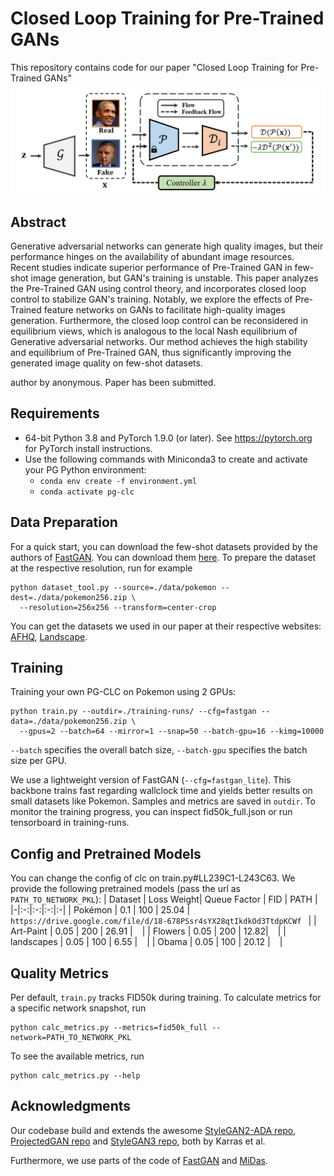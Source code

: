 # Closed Loop Training for Pre-Trained GANs
This repository contains code for our paper "Closed Loop Training for Pre-Trained GANs"
![structre](./figures/structure.png)

## Abstract
  Generative adversarial networks can generate high quality images, but their performance hinges on the availability of abundant image resources. Recent studies indicate superior performance of  Pre-Trained GAN in few-shot image generation, but GAN's training is unstable. This paper analyzes the Pre-Trained GAN using control theory, and incorporates closed loop control to stabilize GAN's training. Notably, we explore the effects of Pre-Trained feature networks on GANs to facilitate high-quality images generation. Furthermore, the closed loop control can be reconsidered in equilibrium views, which is analogous to the local Nash equilibrium of Generative adversarial networks. Our method achieves the high stability and equilibrium of Pre-Trained GAN, thus significantly improving the generated image quality on few-shot datasets.

  author by anonymous. 
  Paper has been submitted.

## Requirements ##
- 64-bit Python 3.8 and PyTorch 1.9.0 (or later). See https://pytorch.org for PyTorch install instructions.
- Use the following commands with Miniconda3 to create and activate your PG Python environment:
  - ```conda env create -f environment.yml```
  - ```conda activate pg-clc```


## Data Preparation ##
For a quick start, you can download the few-shot datasets provided by the authors of [FastGAN](https://github.com/odegeasslbc/FastGAN-pytorch). You can download them [here](https://drive.google.com/file/d/1aAJCZbXNHyraJ6Mi13dSbe7pTyfPXha0/view). To prepare the dataset at the respective resolution, run for example
```
python dataset_tool.py --source=./data/pokemon --dest=./data/pokemon256.zip \
  --resolution=256x256 --transform=center-crop
```
You can get the datasets we used in our paper at their respective websites: 
 [AFHQ](https://github.com/clovaai/stargan-v2), [Landscape](https://www.kaggle.com/arnaud58/landscape-pictures).

## Training ##

Training your own PG-CLC on Pokemon using 2 GPUs:
```
python train.py --outdir=./training-runs/ --cfg=fastgan --data=./data/pokemon256.zip \
  --gpus=2 --batch=64 --mirror=1 --snap=50 --batch-gpu=16 --kimg=10000
```
```--batch``` specifies the overall batch size, ```--batch-gpu``` specifies the batch size per GPU.  

We use a lightweight version of FastGAN (```--cfg=fastgan_lite```). This backbone trains fast regarding wallclock
time and yields better results on small datasets like Pokemon.
Samples and metrics are saved in ```outdir```. To monitor the training progress, you can inspect fid50k_full.json or run tensorboard in training-runs.

## Config and Pretrained Models ##
You can change the config of clc on train.py#LL239C1-L243C63.
We provide the following pretrained models (pass the url as `PATH_TO_NETWORK_PKL`):
| Dataset | Loss Weight| Queue Factor | FID | PATH |
|-|:-:|:-:|:-:|:-|
| Pokémon |  0.1 | 100 | 25.04 | `https://drive.google.com/file/d/18-678PSsr4sYX28qtIkdkOd3TtdpKCWf ` |
| Art-Paint |  0.05 | 200 | 26.91 | ` ` |
| Flowers      |  0.05  | 200 | 12.82| ` ` |
| landscapes    |  0.05  | 100 | 6.55 | ` ` |
| Obama        |  0.05  | 100 | 20.12 | ` ` |

## Quality Metrics ##

Per default, ```train.py``` tracks FID50k during training. To calculate metrics for a specific network snapshot, run

```
python calc_metrics.py --metrics=fid50k_full --network=PATH_TO_NETWORK_PKL
```

To see the available metrics, run
```
python calc_metrics.py --help
```


## Acknowledgments ##
Our codebase build and extends the awesome [StyleGAN2-ADA repo](https://github.com/NVlabs/stylegan2-ada-pytorch), [ProjectedGAN repo](https://github.com/autonomousvision/projected-gan) and [StyleGAN3 repo](https://github.com/NVlabs/stylegan3), both by Karras et al.

Furthermore, we use parts of the code of [FastGAN](https://github.com/odegeasslbc/FastGAN-pytorch) and [MiDas](https://github.com/isl-org/MiDaS).
